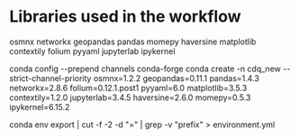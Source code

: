 # Libraries used in the workflow

osmnx
networkx
geopandas
pandas
momepy
haversine
matplotlib
contextily
folium
pyyaml
jupyterlab
ipykernel

conda config --prepend channels conda-forge
conda create -n cdq_new --strict-channel-priority osmnx=1.2.2 geopandas=0.11.1 pandas=1.4.3 networkx=2.8.6 folium=0.12.1.post1 pyyaml=6.0 matplotlib=3.5.3 contextily=1.2.0 jupyterlab=3.4.5 haversine=2.6.0 momepy=0.5.3 ipykernel=6.15.2

conda env export | cut -f -2 -d "=" | grep -v "prefix" > environment.yml
